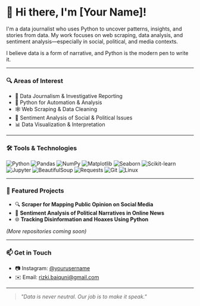 # 👋 Hi there, I'm [Your Name]!

I'm a data journalist who uses Python to uncover patterns, insights, and stories from data. My work focuses on web scraping, data analysis, and sentiment analysis—especially in social, political, and media contexts.

I believe data is a form of narrative, and Python is the modern pen to write it.

---

### 🔍 Areas of Interest
- 📰 Data Journalism & Investigative Reporting
- 🐍 Python for Automation & Analysis
- 🕸️ Web Scraping & Data Cleaning
- 💬 Sentiment Analysis of Social & Political Issues
- 📊 Data Visualization & Interpretation

---

### 🛠️ Tools & Technologies

![Python](https://img.shields.io/badge/-Python-3776AB?style=flat&logo=python&logoColor=white)
![Pandas](https://img.shields.io/badge/-Pandas-150458?style=flat&logo=pandas&logoColor=white)
![NumPy](https://img.shields.io/badge/-NumPy-013243?style=flat&logo=numpy&logoColor=white)
![Matplotlib](https://img.shields.io/badge/-Matplotlib-11557C?style=flat)
![Seaborn](https://img.shields.io/badge/-Seaborn-2D3F6C?style=flat)
![Scikit-learn](https://img.shields.io/badge/-Scikit--learn-F7931E?style=flat&logo=scikitlearn&logoColor=white)
![Jupyter](https://img.shields.io/badge/-Jupyter-F37626?style=flat&logo=jupyter&logoColor=white)
![BeautifulSoup](https://img.shields.io/badge/-BeautifulSoup-4B8BBE?style=flat)
![Requests](https://img.shields.io/badge/-Requests-2A6DB0?style=flat)
![Git](https://img.shields.io/badge/-Git-F05032?style=flat&logo=git&logoColor=white)
![Linux](https://img.shields.io/badge/-Linux-FCC624?style=flat&logo=linux&logoColor=black)

---

### 📌 Featured Projects
- 🔍 **Scraper for Mapping Public Opinion on Social Media**
- 🧠 **Sentiment Analysis of Political Narratives in Online News**
- 🌐 **Tracking Disinformation and Hoaxes Using Python**

*(More repositories coming soon)*

---

### 📫 Get in Touch
- 📷 Instagram: [@yourusername](https://instagram.com/rizki_baiquni)
- ✉️ Email: rizki.baiquni@gmail.com

---

> *"Data is never neutral. Our job is to make it speak."*
